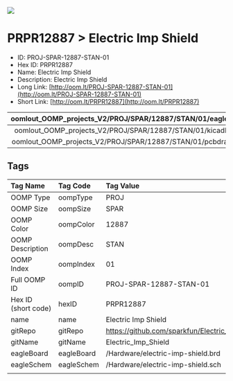 


  
![][im]
# PRPR12887 > Electric Imp Shield

- ID: PROJ-SPAR-12887-STAN-01
- Hex ID: PRPR12887
- Name: Electric Imp Shield
- Description: Electric Imp Shield
- Long Link: [http://oom.lt/PROJ-SPAR-12887-STAN-01](http://oom.lt/PROJ-SPAR-12887-STAN-01)
- Short Link: [http://oom.lt/PRPR12887](http://oom.lt/PRPR12887)
  

|oomlout_OOMP_projects_V2/PROJ/SPAR/12887/STAN/01/eagleImage.png|oomlout_OOMP_projects_V2/PROJ/SPAR/12887/STAN/01/eagleSchemImage.png|oomlout_OOMP_projects_V2/PROJ/SPAR/12887/STAN/01/kicadPcb3dFront.png|oomlout_OOMP_projects_V2/PROJ/SPAR/12887/STAN/01/kicadPcb3dBack.png|
| :---: | :---: | :---: | :---: |
|oomlout_OOMP_projects_V2/PROJ/SPAR/12887/STAN/01/kicadPcb3d.png|oomlout_OOMP_projects_V2/PROJ/SPAR/12887/STAN/01/bomBack.png|oomlout_OOMP_projects_V2/PROJ/SPAR/12887/STAN/01/bomFront.png|oomlout_OOMP_projects_V2/PROJ/SPAR/12887/STAN/01/pcbdraw.svg|
|oomlout_OOMP_projects_V2/PROJ/SPAR/12887/STAN/01/pcbdrawBack.svg||||

## Tags
  

|Tag Name|Tag Code|Tag Value|
| :--- | :--- | :--- |
|OOMP Type|oompType|PROJ|
|OOMP Size|oompSize|SPAR|
|OOMP Color|oompColor|12887|
|OOMP Description|oompDesc|STAN|
|OOMP Index|oompIndex|01|
|Full OOMP ID|oompID|PROJ-SPAR-12887-STAN-01|
|Hex ID (short code)|hexID|PRPR12887|
|name|name|Electric Imp Shield|
|gitRepo|gitRepo|https://github.com/sparkfun/Electric_Imp_Shield|
|gitName|gitName|Electric_Imp_Shield|
|eagleBoard|eagleBoard|/Hardware/electric-imp-shield.brd|
|eagleSchem|eagleSchem|/Hardware/electric-imp-shield.sch|
||||



[im]: PROJ/SPAR/12887/STAN/01/kicadPcb3d_450.png
